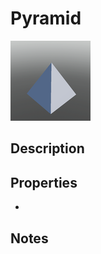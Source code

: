 # Pyramid

![Pyramid](../Cropped_Blocks/Building_Blocks/Pyramid.png)

## Description
<!-- Write a description for this block -->

## Properties
- <!-- List block properties here -->

## Notes
<!-- Any extra notes -->
